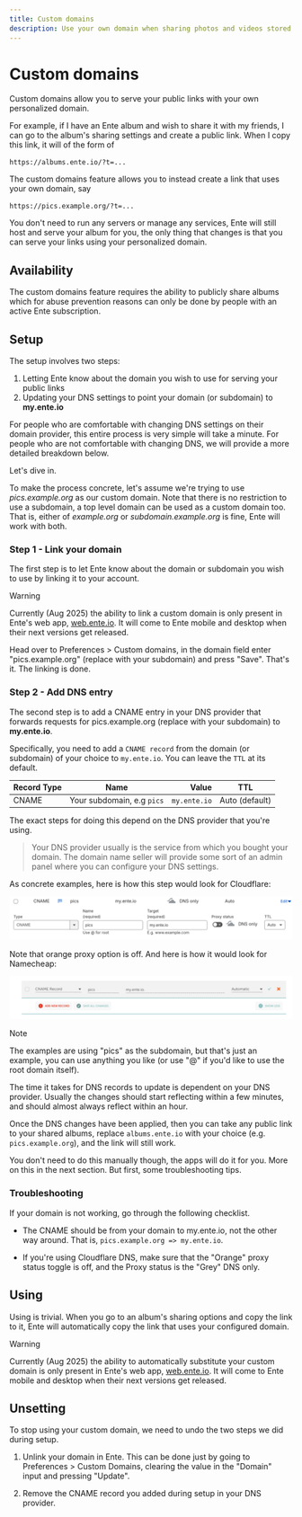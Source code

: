 ```yaml
---
title: Custom domains
description: Use your own domain when sharing photos and videos stored in Ente Photos
---
```


# Custom domains

Custom domains allow you to serve your public links with your own personalized domain.

For example, if I have an Ente album and wish to share it with my friends, I can go to the album's sharing settings and create a public link. When I copy this link, it will of the form of

```
https://albums.ente.io/?t=...
```

The custom domains feature allows you to instead create a link that uses your own domain, say

```
https://pics.example.org/?t=...
```

You don't need to run any servers or manage any services, Ente will still host and serve your album for you, the only thing that changes is that you can serve your links using your personalized domain.

## Availability

The custom domains feature requires the ability to publicly share albums which for abuse prevention reasons can only be done by people with an active Ente subscription.

## Setup

The setup involves two steps:

1. Letting Ente know about the domain you wish to use for serving your public links
2. Updating your DNS settings to point your domain (or subdomain) to **my.ente.io**

For people who are comfortable with changing DNS settings on their domain provider, this entire process is very simple will take a minute. For people who are not comfortable with changing DNS, we will provide a more detailed breakdown below.

Let's dive in.

To make the process concrete, let's assume we're trying to use _pics.example.org_ as our custom domain. Note that there is no restriction to use a subdomain, a top level domain can be used as a custom domain too. That is, either of _example.org_ or _subdomain.example.org_ is fine, Ente will work with both.

### Step 1 - Link your domain

The first step is to let Ente know about the domain or subdomain you wish to use by linking it to your account.

> [!WARNING]
>
> Currently (Aug 2025) the ability to link a custom domain is only present in Ente's web app, [web.ente.io](https://web.ente.io). It will come to Ente mobile and desktop when their next versions get released.

Head over to Preferences > Custom domains, in the domain field enter "pics.example.org" (replace with your subdomain) and press "Save". That's it. The linking is done.

### Step 2 - Add DNS entry

The second step is to add a CNAME entry in your DNS provider that forwards requests for pics.example.org (replace with your subdomain) to **my.ente.io**.

Specifically, you need to add a `CNAME record` from the domain (or subdomain) of your choice to `my.ente.io`. You can leave the `TTL` at its default.

| Record Type |            Name            |        Value | TTL            |
| ----------- | :------------------------: | -----------: | -------------- |
| CNAME       | Your subdomain, e.g `pics` | `my.ente.io` | Auto (default) |

The exact steps for doing this depend on the DNS provider that you're using.

> Your DNS provider usually is the service from which you bought your domain. The domain name seller will provide some sort of an admin panel where you can configure your DNS settings.

As concrete examples, here is how this step would look for Cloudflare:

![Adding a CNAME for custom domain in Cloudflare](cf.png)

Note that orange proxy option is off. And here is how it would look for Namecheap:

![Adding a CNAME for custom domain in Namecheap](nc.png)

> [!NOTE]
>
> The examples are using "pics" as the subdomain, but that's just an example, you can use anything you like (or use "@" if you'd like to use the root domain itself).

The time it takes for DNS records to update is dependent on your DNS provider. Usually the changes should start reflecting within a few minutes, and should almost always reflect within an hour.

Once the DNS changes have been applied, then you can take any public link to your shared albums, replace `albums.ente.io` with your choice (e.g. `pics.example.org`), and the link will still work.

You don't need to do this manually though, the apps will do it for you. More on this in the next section. But first, some troubleshooting tips.

### Troubleshooting

If your domain is not working, go through the following checklist.

- The CNAME should be from your domain to my.ente.io, not the other way around. That is, `pics.example.org => my.ente.io`.

- If you're using Cloudflare DNS, make sure that the "Orange" proxy status toggle is off, and the Proxy status is the "Grey" DNS only.

## Using

Using is trivial. When you go to an album's sharing options and copy the link to it, Ente will automatically copy the link that uses your configured domain.

> [!WARNING]
>
> Currently (Aug 2025) the ability to automatically substitute your custom domain is only present in Ente's web app, [web.ente.io](https://web.ente.io). It will come to Ente mobile and desktop when their next versions get released.

## Unsetting

To stop using your custom domain, we need to undo the two steps we did during setup.

1. Unlink your domain in Ente. This can be done just by going to Preferences > Custom Domains, clearing the value in the "Domain" input and pressing "Update".

2. Remove the CNAME record you added during setup in your DNS provider.
